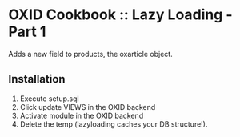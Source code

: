 OXID Cookbook :: Lazy Loading - Part 1
======================================
Adds a new field to products, the oxarticle object.

Installation
------------

1.    Execute setup.sql
2.    Click update VIEWS in the OXID backend
3.    Activate module in the OXID backend
4.    Delete the temp (lazyloading caches your DB structure!).